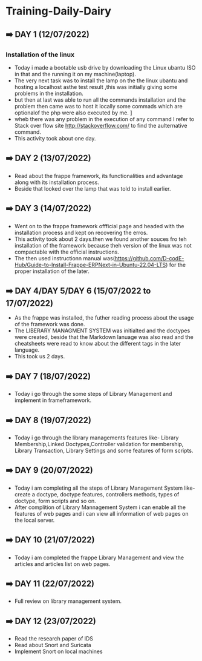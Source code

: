# Training-Daily-Dairy

## :arrow_right: DAY 1 (12/07/2022)
### Installation of the linux

- Today i made a bootable usb drive by downloading the Linux ubantu ISO in that and the running it on my machine(laptop).
- The very next task was to install the lamp on the the linux ubantu and hosting a localhost asthe test result ,this was initially giving some problems in the installation.
- but then at last was able to run all the commands installation and the problem then came was to host it locally some commads which are optionalof the php were also executed by me. ]
- wheb there was any problem in the execution of any command I refer to Stack over flow site http://stackoverflow.com/ to find the aulternative command.
- This activity took about one day.

## :arrow_right: DAY 2 (13/07/2022)
- Read about the frappe framework, its functionalities and advantage along with its installation process.
- Beside that looked over the lamp that was told to install earlier.

## :arrow_right: DAY 3 (14/07/2022)
- Went on to the frappe framework offficial page and headed with the  installation process and kept on recovering the erros.
- This activity took about 2 days.then we found another souces fro teh installation of the framework because theh version of the linux was not compactable with the official instructions.
- The then used instructionn manual was(https://github.com/D-codE-Hub/Guide-to-Install-Frappe-ERPNext-in-Ubuntu-22.04-LTS) for the proper installation of the later.

## :arrow_right: DAY 4/DAY 5/DAY 6 (15/07/2022 to 17/07/2022)
- As the frappe was installed, the futher reading process about the usage of the framework was done. 
- The LIBERARY MANAGMENT SYSTEM was initialted and the doctypes were created, beside that the Markdown lanuage was also read and the cheatsheets were read to know about the different tags in the later language. 
- This took us 2 days.
## :arrow_right: DAY 7 (18/07/2022)
- Today i go through the some steps of Library Management and implement in frameframework.
## :arrow_right: DAY 8 (19/07/2022)
- Today i go through the library managements features like- Library Membership,Linked Doctypes,Controller validation for membership, Library Transaction, Library Settings and some features of form scripts. 
## :arrow_right: DAY 9 (20/07/2022)
- Today i am completing all the steps of Library Management System like- create a doctype, doctype features, controllers methods, types of doctype, form scripts and so on.
-  After complition of Library Mannagement System i can enable all the features of web pages and i can view all information of web pages on the local server.
## :arrow_right: DAY 10 (21/07/2022)
- Today i am completed the frappe Library Management and view the articles and articles list on web pages.
## :arrow_right: DAY 11 (22/07/2022)
- Full review on library management system.
## :arrow_right: DAY 12 (23/07/2022)
- Read  the research paper of IDS
- Read about Snort and Suricata
- Implement Snort on local machines

